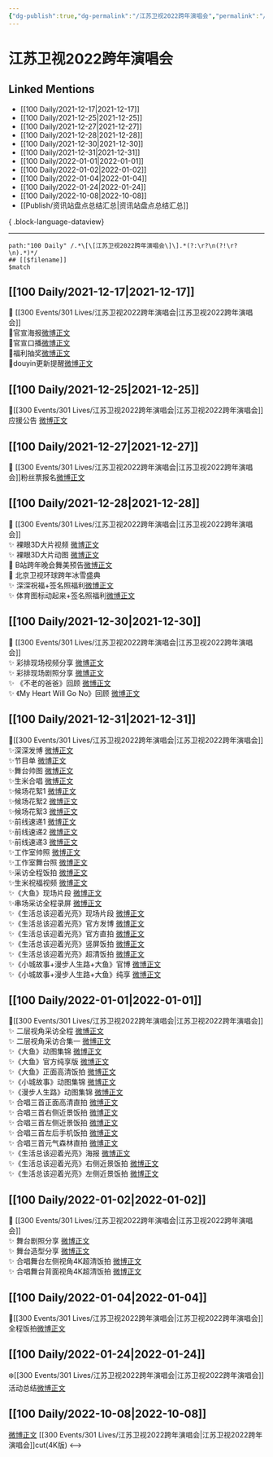 ```yaml
---
{"dg-publish":true,"dg-permalink":"/江苏卫视2022跨年演唱会","permalink":"/江苏卫视2022跨年演唱会/","title":"江苏卫视2022跨年演唱会","tags":[null],"created":"2022-11-13T02:42:11.000+08:00","updated":"2023-04-10T16:23:40.000+08:00"}
---
```


# 江苏卫视2022跨年演唱会

## Linked Mentions
- [[100 Daily/2021-12-17\|2021-12-17]]
- [[100 Daily/2021-12-25\|2021-12-25]]
- [[100 Daily/2021-12-27\|2021-12-27]]
- [[100 Daily/2021-12-28\|2021-12-28]]
- [[100 Daily/2021-12-30\|2021-12-30]]
- [[100 Daily/2021-12-31\|2021-12-31]]
- [[100 Daily/2022-01-01\|2022-01-01]]
- [[100 Daily/2022-01-02\|2022-01-02]]
- [[100 Daily/2022-01-04\|2022-01-04]]
- [[100 Daily/2022-01-24\|2022-01-24]]
- [[100 Daily/2022-10-08\|2022-10-08]]
- [[Publish/资讯站盘点总结汇总\|资讯站盘点总结汇总]]

{ .block-language-dataview}

---

```expander
path:"100 Daily" /.*\[\[江苏卫视2022跨年演唱会\]\].*(?:\r?\n(?!\r?\n).*)*/
## [[$filename]]
$match
```
## [[100 Daily/2021-12-17\|2021-12-17]]
🌟 [[300 Events/301 Lives/江苏卫视2022跨年演唱会\|江苏卫视2022跨年演唱会]]  
💫官宣海报[微博正文](https://m.weibo.cn/6466290670/4715347687506395)  
💫官宣口播[微博正文](https://m.weibo.cn/6466290670/4715389152398065)  
💫福利抽奖[微博正文](https://m.weibo.cn/6466290670/4715407129185195)  
💫douyin更新提醒[微博正文](https://m.weibo.cn/6466290670/4715376669100104)
## [[100 Daily/2021-12-25\|2021-12-25]]
🌟[[300 Events/301 Lives/江苏卫视2022跨年演唱会\|江苏卫视2022跨年演唱会]]应援公告 [微博正文](https://m.weibo.cn/6466290670/4718355423167836)
## [[100 Daily/2021-12-27\|2021-12-27]]
💫 [[300 Events/301 Lives/江苏卫视2022跨年演唱会\|江苏卫视2022跨年演唱会]]粉丝票报名[微博正文](https://m.weibo.cn/6466290670/4719120736061099)
## [[100 Daily/2021-12-28\|2021-12-28]]
💫 [[300 Events/301 Lives/江苏卫视2022跨年演唱会\|江苏卫视2022跨年演唱会]]  
✨ 裸眼3D大片视频 [微博正文](https://m.weibo.cn/6466290670/4719327679351457)  
✨ 裸眼3D大片动图 [微博正文](https://m.weibo.cn/6466290670/4719398089130310)  
💫 B站跨年晚会舞美预告[微博正文](https://m.weibo.cn/6466290670/4719393889847585)  
💫 北京卫视环球跨年冰雪盛典  
✨ 深深祝福+签名照福利[微博正文](https://m.weibo.cn/6466290670/4719457400261093)  
✨ 体育图标动起来+签名照福利[微博正文](https://m.weibo.cn/6466290670/4719472847881108)
## [[100 Daily/2021-12-30\|2021-12-30]]
💫 [[300 Events/301 Lives/江苏卫视2022跨年演唱会\|江苏卫视2022跨年演唱会]]  
✨ 彩排现场视频分享 [微博正文](https://m.weibo.cn/6466290670/4720130128874052)  
✨ 彩排现场剧照分享 [微博正文](https://m.weibo.cn/6466290670/4720129647050978)  
✨ 《不老的爸爸》回顾 [微博正文](https://m.weibo.cn/6466290670/4720191541873215)  
✨ 《My Heart Will Go No》回顾 [微博正文](https://m.weibo.cn/6466290670/4720192733318904)
## [[100 Daily/2021-12-31\|2021-12-31]]
💫[[300 Events/301 Lives/江苏卫视2022跨年演唱会\|江苏卫视2022跨年演唱会]]  
✨深深发博 [微博正文](https://m.weibo.cn/6466290670/4720598746400462)  
✨节目单 [微博正文](https://m.weibo.cn/6466290670/4720412971504966)  
✨舞台帅图 [微博正文](https://m.weibo.cn/6466290670/4720599421158738)  
✨生米合唱 [微博正文](https://m.weibo.cn/6466290670/4720600402887098)  
✨候场花絮1 [微博正文](https://m.weibo.cn/6466290670/4720584804274909)  
✨候场花絮2 [微博正文](https://m.weibo.cn/6466290670/4720601874830996)  
✨候场花絮3 [微博正文](https://m.weibo.cn/6466290670/4720603015680704)  
✨前线速递1 [微博正文](https://m.weibo.cn/6466290670/4720520543077516)  
✨前线速递2 [微博正文](https://m.weibo.cn/6466290670/4720558245938682)  
✨前线速递3 [微博正文](https://m.weibo.cn/6466290670/4720558861980337)  
✨工作室帅照 [微博正文](https://m.weibo.cn/6466290670/4720573018803243)  
✨工作室舞台照 [微博正文](https://m.weibo.cn/6466290670/4720613250564445)  
✨采访全程饭拍 [微博正文](https://m.weibo.cn/6466290670/4720602411436038)  
✨生米祝福视频 [微博正文](https://m.weibo.cn/6466290670/4720599921067455)  
✨《大鱼》现场片段 [微博正文](https://m.weibo.cn/6466290670/4720594736385319)  
✨串场采访全程录屏 [微博正文](https://m.weibo.cn/6466290670/4720616638258173)  
✨《生活总该迎着光亮》现场片段 [微博正文](https://m.weibo.cn/6466290670/4720594971267180)  
✨《生活总该迎着光亮》官方发博 [微博正文](https://m.weibo.cn/6466290670/4720565007418392)  
✨《生活总该迎着光亮》官方直拍 [微博正文](https://m.weibo.cn/6466290670/4720567523745620)  
✨《生活总该迎着光亮》竖屏饭拍 [微博正文](https://m.weibo.cn/6466290670/4720603443495604)  
✨《生活总该迎着光亮》超清饭拍 [微博正文](https://m.weibo.cn/6466290670/4720620808703181)  
✨《小城故事+漫步人生路+大鱼》官博 [微博正文](https://m.weibo.cn/6466290670/4720582241556140)  
✨《小城故事+漫步人生路+大鱼》纯享 [微博正文](https://m.weibo.cn/6466290670/4720614483691675)
## [[100 Daily/2022-01-01\|2022-01-01]]
🌟[[300 Events/301 Lives/江苏卫视2022跨年演唱会\|江苏卫视2022跨年演唱会]]  
✨ 二层视角采访全程 [微博正文](https://m.weibo.cn/6466290670/4720772146529928)  
✨ 二层视角采访合集一 [微博正文](https://m.weibo.cn/6466290670/4720774101862765)  
✨《大鱼》动图集锦 [微博正文](https://m.weibo.cn/6466290670/4720774085346215)  
✨《大鱼》官方纯享版 [微博正文](https://m.weibo.cn/6466290670/4720772126085600)  
✨《大鱼》正面高清饭拍 [微博正文](https://m.weibo.cn/6466290670/4720771610706155)  
✨《小城故事》动图集锦 [微博正文](https://m.weibo.cn/6466290670/4720775247169789)  
✨《漫步人生路》动图集锦 [微博正文](https://m.weibo.cn/6466290670/4720774780553767)  
✨ 合唱三首正面高清直拍 [微博正文](https://m.weibo.cn/6466290670/4720953063641551)  
✨ 合唱三首右侧近景饭拍 [微博正文](https://m.weibo.cn/6466290670/4720771143828304)  
✨ 合唱三首左侧近景饭拍 [微博正文](https://m.weibo.cn/6466290670/4720773752947142)  
✨ 合唱三首左后手机饭拍 [微博正文](https://m.weibo.cn/6466290670/4720775875266246)  
✨ 合唱三首元气森林直拍 [微博正文](https://m.weibo.cn/6466290670/4720780624003426)  
✨《生活总该迎着光亮》海报 [微博正文](https://m.weibo.cn/6466290670/4720771480160546)  
✨《生活总该迎着光亮》右侧近景饭拍 [微博正文](https://m.weibo.cn/6466290670/4720772567008945)  
✨《生活总该迎着光亮》左侧近景饭拍 [微博正文](https://m.weibo.cn/6466290670/4720772843571164)
## [[100 Daily/2022-01-02\|2022-01-02]]
💫 [[300 Events/301 Lives/江苏卫视2022跨年演唱会\|江苏卫视2022跨年演唱会]]  
✨ 舞台剧照分享 [微博正文](https://m.weibo.cn/6466290670/4721199723317395)  
✨ 舞台造型分享 [微博正文](https://m.weibo.cn/6466290670/4721338125910364)  
✨ 合唱舞台左侧视角4K超清饭拍 [微博正文](https://m.weibo.cn/6466290670/4721129648556708)  
✨ 合唱舞台背面视角4K超清饭拍 [微博正文](https://m.weibo.cn/6466290670/4721188729258443)
## [[100 Daily/2022-01-04\|2022-01-04]]
🌟[[300 Events/301 Lives/江苏卫视2022跨年演唱会\|江苏卫视2022跨年演唱会]]全程饭拍[微博正文](https://m.weibo.cn/6466290670/4721844878574640)
## [[100 Daily/2022-01-24\|2022-01-24]]
❄️[[300 Events/301 Lives/江苏卫视2022跨年演唱会\|江苏卫视2022跨年演唱会]]活动总结[微博正文](https://m.weibo.cn/6466290670/4729170611145335)
## [[100 Daily/2022-10-08\|2022-10-08]]
[微博正文](https://m.weibo.cn/6466290670/4822425680479227) [[300 Events/301 Lives/江苏卫视2022跨年演唱会\|江苏卫视2022跨年演唱会]]cut(4K版)
<-->
